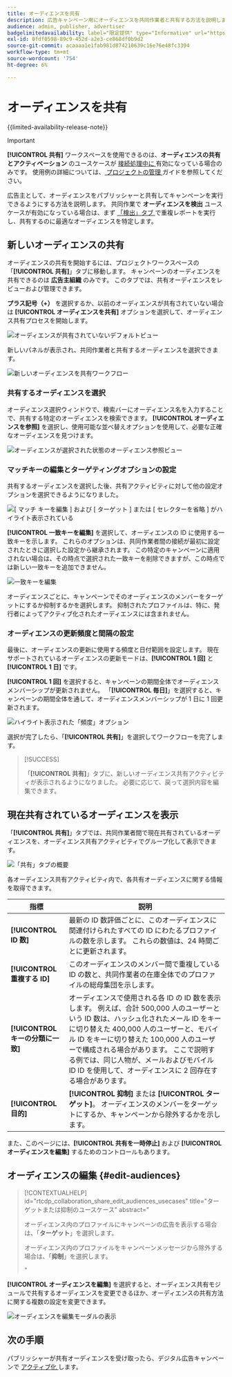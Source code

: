 ```yaml
---
title: オーディエンスを共有
description: 広告キャンペーン用にオーディエンスを共同作業者と共有する方法を説明します。
audience: admin, publisher, advertiser
badgelimitedavailability: label="限定提供" type="Informative" url="https://helpx.adobe.com/jp/legal/product-descriptions/real-time-customer-data-platform-collaboration.html newtab=true"
exl-id: 0fdf0598-89c9-452d-a2e3-ce868df0b9d2
source-git-commit: acaaaa1e1fab981d874210639c16e76e48fc3394
workflow-type: tm+mt
source-wordcount: '754'
ht-degree: 6%

---
```


# オーディエンスを共有

{{limited-availability-release-note}}

>[!IMPORTANT]
>
>**[!UICONTROL 共有]** ワークスペースを使用できるのは、**オーディエンスの共有とアクティベーション** のユースケースが [ 接続処理中に ](../connect/establishing-connections.md#connection-settings) 有効になっている場合のみです。 使用例の詳細については、[ プロジェクトの管理 ](./manage-projects.md#project-use-cases) ガイドを参照してください。

広告主として、オーディエンスをパブリッシャーと共有してキャンペーンを実行できるようにする方法を説明します。 共同作業で **オーディエンスを検出** ユースケースが有効になっている場合は、まず [ 「検出」タブ ](/help/guide/collaborate/discover.md) で重複レポートを実行し、共有するのに最適なオーディエンスを特定します。

## 新しいオーディエンスの共有

オーディエンスの共有を開始するには、プロジェクトワークスペースの「**[!UICONTROL 共有]**」タブに移動します。 キャンペーンのオーディエンスを共有できるのは **広告主組織** のみです。 このタブでは、共有オーディエンスをレビューおよび管理できます。

**プラス記号（+）** を選択するか、以前のオーディエンスが共有されていない場合は **[!UICONTROL オーディエンスを共有]** オプションを選択して、オーディエンス共有プロセスを開始します。

![ オーディエンスが共有されていないデフォルトビュー ](/help/assets/collaborate/share/share-new-audiences.png)

新しいパネルが表示され、共同作業者と共有するオーディエンスを選択できます。

![ 新しいオーディエンスを共有ワークフロー ](/help/assets/collaborate/share/share-audiences-workflow.png)

### 共有するオーディエンスを選択

オーディエンス選択ウィンドウで、検索バーにオーディエンス名を入力することで、共有する特定のオーディエンスを検索できます。 **[!UICONTROL オーディエンスを参照]** を選択し、使用可能な並べ替えオプションを使用して、必要な正確なオーディエンスを見つけます。

![ オーディエンスが選択された状態のオーディエンス参照ビュー ](/help/assets/collaborate/share/browse-audiences-view.png)

### マッチキーの編集とターゲティングオプションの設定

共有するオーディエンスを選択した後、共有アクティビティに対して他の設定オプションを選択できるようになりました。

![[ マッチ キーを編集 ] および [ ターゲット ] または [ セレクターを省略 ] がハイライト表示されている ](/help/assets/collaborate/share/match-keys-and-targeting.png)

**[!UICONTROL 一致キーを編集]** を選択して、オーディエンスの ID に使用する一致キーを示します。 これらのオプションは、共同作業者間の接続が最初に設定されたときに選択した設定から継承されます。 この特定のキャンペーンに適用されない場合は、その時点で選択された一致キーを削除できますが、この時点では新しい一致キーを追加できません。

![ 一致キーを編集 ](/help/assets/collaborate/share/update-match-keys.png)

オーディエンスごとに、キャンペーンでそのオーディエンスのメンバーをターゲットにするか抑制するかを選択します。 抑制されたプロファイルは、特に、発行者によってアクティブ化されたオーディエンスには含まれません。

### オーディエンスの更新頻度と間隔の設定

最後に、オーディエンスの更新に使用する頻度と日付範囲を設定します。 現在サポートされているオーディエンスの更新モードは、**[!UICONTROL 1 回]** と **[!UICONTROL 1 日]** です。

**[!UICONTROL 1 回]** を選択すると、キャンペーンの期間全体でオーディエンスメンバーシップが更新されません。 「**[!UICONTROL 毎日]**」を選択すると、キャンペーンの期間全体を通して、オーディエンスメンバーシップが 1 日に 1 回更新されます。

![ ハイライト表示された「頻度」オプション ](/help/assets/collaborate/share/audience-refresh-frequency.png)

選択が完了したら、「**[!UICONTROL 共有]**」を選択してワークフローを完了します。

>[!SUCCESS]
>
>「**[!UICONTROL 共有]**」タブに、新しいオーディエンス共有アクティビティが表示されるようになりました。 必要に応じて、戻って選択内容を編集できます。

## 現在共有されているオーディエンスを表示

「**[!UICONTROL 共有]**」タブでは、共同作業者間で現在共有されているオーディエンスを、オーディエンス共有アクティビティでグループ化して表示できます。

![ 「共有」タブの概要 ](/help/assets/collaborate/share/share-tab-overview.png)

<!--

The banner at the top of the page shows figures across all audience sharing activities. 

![The hero banner in the sharing tab.](/help/assets/collaborate/share/share-hero-banner.png)


|Metric | Description |
|---------|----------|
| **[!UICONTROL Shared audiences]** | Indicates the number of audiences shared between collaborators in this project, across all audience sharing modules. |
| **[!UICONTROL Estimated addressable reach]** | Indicates the approximate number of profiles that you can reach across all the audiences that are currently shared in the project. [TODO: ADD INFORMATION ABOUT HOW THIS IS CALCULATED] |
| **[!UICONTROL Target identities]** | The number of identities across all audiences shared in this project for which you selected to target the profiles. |
| **[!UICONTROL Suppress identities]** | The number of identities across all audiences shared in this project for which you selected to suppress the profiles and thereby not target them in campaigns. |

-->

各オーディエンス共有アクティビティ内で、各共有オーディエンスに関する情報を取得できます。

| 指標 | 説明 |
|---------|----------|
| **[!UICONTROL ID 数]** | 最新の ID 数評価ごとに、このオーディエンスに関連付けられたすべての ID にわたるプロファイルの数を示します。 これらの数値は、24 時間ごとに更新されます。 |
| **[!UICONTROL 重複する ID]** | このオーディエンスのメンバー間で重複している ID の数と、共同作業者の在庫全体でのプロファイルの総母集団を示します。 |
| **[!UICONTROL キーの分類に一致]** | オーディエンスで使用される各 ID の ID 数を表示します。 例えば、合計 500,000 人のユーザーという ID 数は、ハッシュ化されたメール ID をキーに切り替えた 400,000 人のユーザーと、モバイル ID をキーに切り替えた 100,000 人のユーザーで構成される場合があります。 ここで説明する例では、同じ人物が、メールおよびモバイル ID ID を使用して、オーディエンスに 2 回存在する場合があります。 |
| **[!UICONTROL 目的]** | **[!UICONTROL 抑制]** または **[!UICONTROL ターゲット]**。 オーディエンスのメンバーをターゲットにするか、キャンペーンから除外するかを示します。 |

また、このページには、**[!UICONTROL 共有を一時停止]** および **[!UICONTROL オーディエンスを編集]** するためのコントロールもあります。

## オーディエンスの編集 {#edit-audiences}

>[!CONTEXTUALHELP]
>id="rtcdp_collaboration_share_edit_audiences_usecases"
>title="ターゲットまたは抑制のユースケース"
>abstract="<p>オーディエンス内のプロファイルにキャンペーンの広告を表示する場合は、「**ターゲット**」を選択します。</p> <p>オーディエンス内のプロファイルをキャンペーンメッセージから除外する場合は、「**抑制**」を選択します。</p>"

**[!UICONTROL オーディエンスを編集]** を選択すると、オーディエンス共有モジュールで共有するオーディエンスを変更できるほか、オーディエンスの共有方法に関する複数の設定を変更できます。

![ オーディエンスを編集モーダルの表示 ](/help/assets/collaborate/share/edit-audiences-modal.png)

<!--

Search for audiences that you want to add to the sharing module. 

For each audience, you can select whether you'd like to target or suppress those profiles in campaigns. 

To remove an audience from the sharing module, select the trash can icon [TODO: add spectrum icon and folder].

Select how often you would like the audience membership to be refreshed and the date range within which you want the membership of the audience to be refreshed. 

TODO: are there any limitations for frequency in the M1 release?

-->

## 次の手順

パブリッシャーが共有オーディエンスを受け取ったら、デジタル広告キャンペーンで [ アクティブ化 ](/help/guide/collaborate/activate.md) します。
